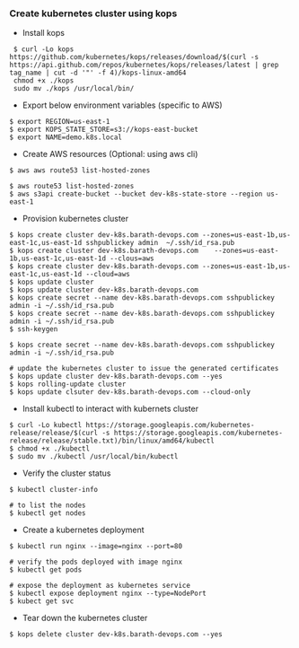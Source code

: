 

### Create kubernetes cluster using kops


- Install kops
```
 $ curl -Lo kops https://github.com/kubernetes/kops/releases/download/$(curl -s https://api.github.com/repos/kubernetes/kops/releases/latest | grep tag_name | cut -d '"' -f 4)/kops-linux-amd64
 chmod +x ./kops
 sudo mv ./kops /usr/local/bin/
```

- Export below environment variables (specific to AWS)

```
$ export REGION=us-east-1
$ export KOPS_STATE_STORE=s3://kops-east-bucket
$ export NAME=demo.k8s.local
```

- Create AWS resources (Optional: using aws cli)

```
$ aws aws route53 list-hosted-zones

$ aws route53 list-hosted-zones
$ aws s3api create-bucket --bucket dev-k8s-state-store --region us-east-1
```

- Provision kubernetes cluster

```
$ kops create cluster dev-k8s.barath-devops.com --zones=us-east-1b,us-east-1c,us-east-1d sshpublickey admin  ~/.ssh/id_rsa.pub
$ kops create cluster dev-k8s.barath-devops.com    --zones=us-east-1b,us-east-1c,us-east-1d --clous=aws
$ kops create cluster dev-k8s.barath-devops.com --zones=us-east-1b,us-east-1c,us-east-1d --cloud=aws
$ kops update cluster
$ kops update cluster dev-k8s.barath-devops.com
$ kops create secret --name dev-k8s.barath-devops.com sshpublickey admin -i ~/.ssh/id_rsa.pub
$ kops create secret --name dev-k8s.barath-devops.com sshpublickey admin -i ~/.ssh/id_rsa.pub
$ ssh-keygen

$ kops create secret --name dev-k8s.barath-devops.com sshpublickey admin -i ~/.ssh/id_rsa.pub

# update the kubernetes cluster to issue the generated certificates
$ kops update cluster dev-k8s.barath-devops.com --yes
$ kops rolling-update cluster
$ kops update clsuter dev-k8s.barath-devops.com --cloud-only
```

- Install kubectl to interact with kubernets cluster
```
$ curl -Lo kubectl https://storage.googleapis.com/kubernetes-release/release/$(curl -s https://storage.googleapis.com/kubernetes-release/release/stable.txt)/bin/linux/amd64/kubectl
$ chmod +x ./kubectl
$ sudo mv ./kubectl /usr/local/bin/kubectl
```

- Verify the cluster status

```
$ kubectl cluster-info

# to list the nodes
$ kubectl get nodes
```

- Create a kubernetes deployment

```
$ kubectl run nginx --image=nginx --port=80

# verify the pods deployed with image nginx
$ kubectl get pods

# expose the deployment as kubernetes service
$ kubectl expose deployment nginx --type=NodePort
$ kubect get svc
```

- Tear down the kubernetes cluster
```
$ kops delete cluster dev-k8s.barath-devops.com --yes
```

